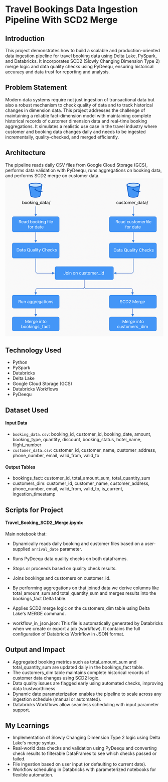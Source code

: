 # Travel Bookings Data Ingestion Pipeline With SCD2 Merge

## Introduction
This project demonstrates how to build a scalable and production-oriented data ingestion pipeline for travel booking data using Delta Lake, PySpark, and Databricks. It incorporates SCD2 (Slowly Changing Dimension Type 2) merge logic and data quality checks using PyDeequ, ensuring historical accuracy and data trust for reporting and analysis.

## Problem Statement
Modern data systems require not just ingestion of transactional data but also a robust mechanism to check quality of data and to track historical changes in dimension data. This project addresses the challenge of maintaining a reliable fact-dimension model with maintaining complete historical records of customer dimension data and real-time booking aggregations. It simulates a realistic use case in the travel industry where customer and booking data changes daily and needs to be ingested incrementally, quality-checked, and merged efficiently.

## Architecture
The pipeline reads daily CSV files from Google Cloud Storage (GCS), performs data validation with PyDeequ, runs aggregations on booking data, and performs SCD2 merge on customer data. 
![Project Architecture](Travel-Bookings-Data-Ingestion-Pipeline-With-SCD2-Merge.png)

## Technology Used
- Python
- PySpark
- Databricks
- Delta Lake
- Google Cloud Storage (GCS)
- Databricks Workflows
- PyDeequ

## Dataset Used
#### Input Data
- `booking_data.csv`: booking_id, customer_id, booking_date, amount, booking_type, quantity, discount, booking_status, hotel_name, flight_number
- `customer_data.csv`: customer_id, customer_name, customer_address, phone_number, email, valid_from, valid_to

#### Output Tables
- bookings_fact: customer_id, total_amount_sum, total_quantity_sum
- customers_dim: customer_id, customer_name, customer_address, phone_number, email, valid_from, valid_to, is_current, ingestion_timestamp

## Scripts for Project
#### Travel_Booking_SCD2_Merge.ipynb:
Main notebook that:
- Dynamically reads daily booking and customer files based on a user-supplied `arrival_date` parameter.
- Runs PyDeequ data quality checks on both dataframes.
- Stops or proceeds based on quality check results.
- Joins bookings and customers on customer_id.
- By performing aggregations on that joined data we derive columns like total_amount_sum and total_quantity_sum and merges results into the bookings_fact Delta table.
- Applies SCD2 merge logic on the customers_dim table using Delta Lake's MERGE command.

- workflow_in_json.json: This file is automatically generated by Databricks when we create or export a job (workflow). It contains the full configuration of Databricks Workflow in JSON format.

## Output and Impact
- Aggregated booking metrics such as total_amount_sum and total_quantity_sum are updated daily in the bookings_fact table.
- The customers_dim table maintains complete historical records of customer data changes using SCD2 logic.
- Data quality issues are flagged early using automated checks, improving data trustworthiness.
- Dynamic date parameterization enables the pipeline to scale across any ingestion schedule (manual or automated).
- Databricks Workflows allow seamless scheduling with input parameter support.

## My Learnings
- Implementation of Slowly Changing Dimension Type 2 logic using Delta Lake's merge syntax.
- Real-world data checks and validation using PyDeequ and converting check results to filterable DataFrames to see which checks passed or failed.
- File ingestion based on user input (or defaulting to current date).
- Workflow scheduling in Databricks with parameterized notebooks for flexible automation.



